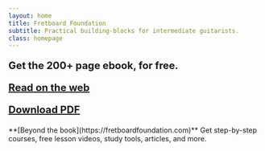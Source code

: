 ```yaml
---
layout: home
title: Fretboard Foundation
subtitle: Practical building-blocks for intermediate guitarists.
class: homepage
---
```


<div style="font-size: 20px;" markdown="block">

**Get the 200+ page ebook, for free.**

**[Read on the web](book.html)**

**[Download PDF](https://pages.fretboardfoundation.com/pdf)**

</div>

<span class="font-larger" markdown="block">
**[Beyond the book](https://fretboardfoundation.com)**  
</span>
Get step-by-step courses, free lesson videos, study tools, articles, and more.

<div style="margin-bottom: 50px;"></div>
<div></div>
